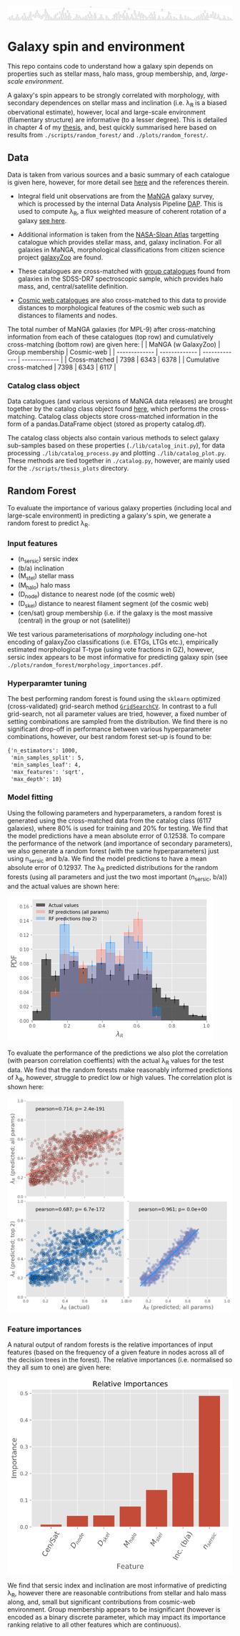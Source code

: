 ![tree](./plots/random_forest/tree.png)

# Galaxy spin and environment
This repo contains code to understand how a galaxy spin depends on properties such as stellar mass, halo mass, group membership, and, _large-scale environment_. 

A galaxy's spin appears to be strongly correlated with morphology, with secondary dependences on stellar mass and inclination (i.e. λ<sub>R</sub> is a biased obervational estimate), however, local and large-scale environment (filamentary structure) are informative (to a lesser degree). This is detailed in chapter 4 of my [thesis](https://github.com/Chris-Duckworth/Thesis), and, best quickly summarised here based on results from `./scripts/random_forest/` and `./plots/random_forest/`.

## Data 
Data is taken from various sources and a basic summary of each catalogue is given here, however, for more detail see [here](https://github.com/Chris-Duckworth/Thesis) and the references therein.

- Integral field unit observations are from the [MaNGA](https://www.sdss.org/surveys/manga/) galaxy survey, which is processed by the internal Data Analysis Pipeline [DAP](https://www.sdss.org/dr15/manga/manga-analysis-pipeline/). This is used to compute λ<sub>R</sub>, a flux weighted measure of coherent rotation of a galaxy [see here](https://ui.adsabs.harvard.edu/abs/2007MNRAS.379..401E/abstract). 

- Additional information is taken from the [NASA-Sloan Atlas](https://www.sdss.org/dr13/manga/manga-target-selection/nsa/) targetting catalogue which provides stellar mass, and, galaxy inclination. For all galaxies in MaNGA, morphological classifications from citizen science project [galaxyZoo](https://www.sdss.org/dr15/data_access/value-added-catalogs/?vac_id=manga-morphologies-from-galaxy-zoo) are found. 

- These catalogues are cross-matched with [group catalogues](https://gax.sjtu.edu.cn/data/Group.html) found from galaxies in the SDSS-DR7 spectroscopic sample, which provides halo mass, and, central/satellite definition.

- [Cosmic web catalogues](https://arxiv.org/abs/1710.02676) are also cross-matched to this data to provide distances to morphological features of the cosmic web such as distances to filaments and nodes. 

The total number of MaNGA galaxies (for MPL-9) after cross-matching information from each of these catalogues (top row) and cumulatively cross-matching (bottom row) are given here:
| | MaNGA (w GalaxyZoo) | Group membership | Cosmic-web | 
| ------------- | ------------- | ------------- | ------------- | 
| Cross-matched  | 7398 | 6343 | 6378 |
| Cumulative cross-matched | 7398 | 6343 | 6117 |

### Catalog class object
Data catalogues (and various versions of MaNGA data releases) are brought together by the catalog class object found [here](./lib/catalog.py), which performs the cross-matching. Catalog class objects store cross-matched information in the form of a pandas.DataFrame object (stored as property catalog.df). 

The catalog class objects also contain various methods to select galaxy sub-samples based on these properties (`./lib/catalog_init.py`), for data processing `./lib/catalog_process.py` and plotting `./lib/catalog_plot.py`. These methods are tied together in `./catalog.py`, however, are mainly used for the `./scripts/thesis_plots` directory.

## Random Forest

To evaluate the importance of various galaxy properties (including local and large-scale environment) in predicting a galaxy's spin, we generate a random forest to predict λ<sub>R</sub>. 

### Input features

- (n<sub>sersic</sub>) sersic index
- (b/a) inclination
- (M<sub>stel</sub>) stellar mass
- (M<sub>halo</sub>) halo mass
- (D<sub>node</sub>) distance to nearest node (of the cosmic web)
- (D<sub>skel</sub>) distance to nearest filament segment (of the cosmic web)
- (cen/sat) group membership (i.e. if the galaxy is the most massive (central) in the group or not (satellite))

We test various parameterisations of _morphology_ including one-hot encoding of galaxyZoo classifications (i.e. ETGs, LTGs etc.), empirically estimated morphological T-type (using vote fractions in GZ), however, sersic index appears to be most informative for predicting galaxy spin (see `./plots/random_forest/morphology_importances.pdf`.

### Hyperparamter tuning 

The best performing random forest is found using the `sklearn` optimized (cross-validated) grid-search method [`GridSearchCV`](https://scikit-learn.org/stable/modules/generated/sklearn.model_selection.RandomizedSearchCV.html). In contrast to a full grid-search, not all parameter values are tried, however, a fixed number of setting combinations are sampled from the distribution. We find there is no significant drop-off in performance between various hyperparameter combinations, however, our best random forest set-up is found to be:

```
{'n_estimators': 1000,
 'min_samples_split': 5,
 'min_samples_leaf': 4,
 'max_features': 'sqrt',
 'max_depth': 10}
 ```
 
### Model fitting
Using the following parameters and hyperparameters, a random forest is generated using the cross-matched data from the catalog class (6117 galaxies), where 80% is used for training and 20% for testing. We find that the model predictions have a mean absolute error of 0.12538. To compare the performance of the network (and importance of secondary parameters), we also generate a random forest (with the same hyperparameters) just using n<sub>sersic</sub> and b/a. We find the model predictions to have a mean absolute error of 0.12937. The λ<sub>R</sub> predicted distributions for the random forests (using all parameters and just the two most important (n<sub>sersic</sub>, b/a)) and the actual values are shown here:

![hist](./plots/random_forest/lambda_R_predicted_actual_distn.png)

To evaluate the performance of the predictions we also plot the correlation (with pearson correlation coeffients) with the actual λ<sub>R</sub> values for the test data. We find that the random forests make reasonably informed predictions of λ<sub>R</sub>, however, struggle to predict low or high values. The correlation plot is shown here:

![corner](./plots/random_forest/lambda_R_predicted_actual_correlation_corner.png)

### Feature importances
A natural output of random forests is the relative importances of input features (based on the frequency of a given feature in nodes across all of the decision trees in the forest). The relative importances (i.e. normalised so they all sum to one) are given here:

![imp](./plots/random_forest/importances.png)

We find that sersic index and inclination are most informative of predicting λ<sub>R</sub>, however there are reasonable contributions from stellar and halo mass along, and, small but significant contributions from cosmic-web environment. Group membership appears to be insignificant (however is encoded as a binary discrete parameter, which may impact its importance ranking relative to all other features which are continuous). 
